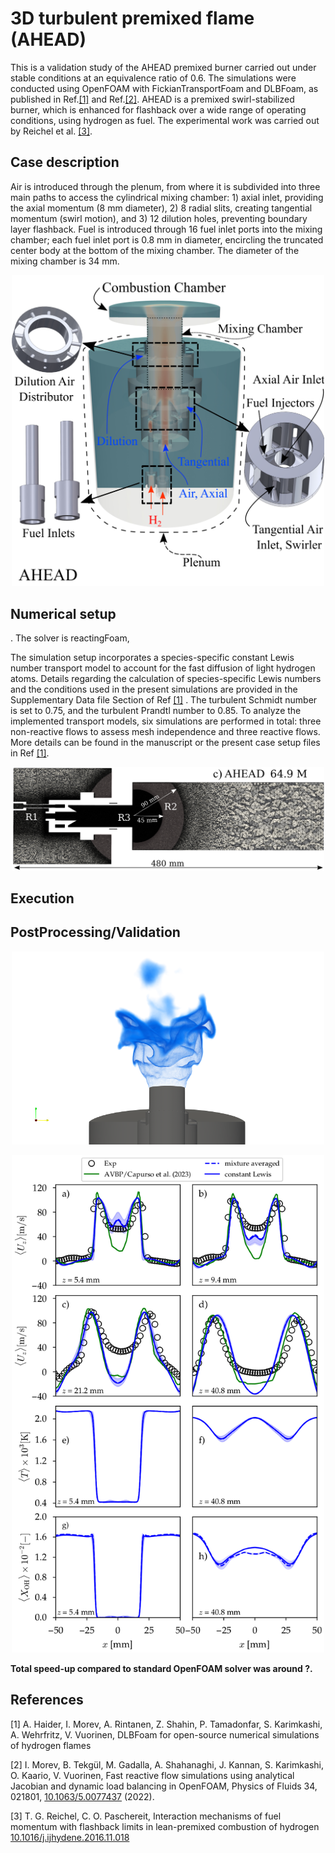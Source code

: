 # 3D turbulent premixed flame (AHEAD)
This is a validation study of the AHEAD premixed burner carried out under stable conditions at an equivalence ratio of 0.6. The simulations were conducted using OpenFOAM with FickianTransportFoam and DLBFoam, as published in Ref.[[1]](#1) and Ref.[[2]](#2). AHEAD is a premixed swirl-stabilized burner, which is enhanced for flashback over a wide range of operating conditions, using hydrogen as fuel. The experimental work was carried out by Reichel et al. [[3]](#3). 

## Case description
Air is introduced through the plenum, from where it is subdivided into three main paths to access the cylindrical mixing chamber: 1) axial inlet, providing the axial momentum (8 mm diameter), 2) 8 radial slits, creating tangential momentum (swirl motion), and 3) 12 dilution holes, preventing boundary layer flashback. Fuel is introduced through 16 fuel inlet ports into the mixing chamber; each fuel inlet port is 0.8 mm in diameter, encircling the truncated center body at the bottom of the mixing chamber. The diameter of the mixing chamber is 34 mm. 

<p align="center">
  <img src="doc/sc.png" alt="drawing" width="500"/>
</p>

## Numerical setup

. The solver is reactingFoam, 

The simulation setup incorporates a species-specific constant Lewis number transport model to account for the fast diffusion of light hydrogen atoms. Details regarding the calculation of species-specific Lewis numbers and the conditions used in the present simulations are provided in the Supplementary Data file Section of Ref [[1]](#1) . The turbulent Schmidt number  is set to 0.75, and the turbulent Prandtl number to 0.85. To analyze the implemented transport models, six simulations are performed in total: three non-reactive flows to assess mesh independence and three reactive flows. More details can be found in the manuscript or the present case setup files in Ref [[1]](#1).

<p align="center">
  <img src="doc/mesh.png" alt="drawing" width="500"/>
</p>

## Execution



## PostProcessing/Validation

<p align="center">
  <img src="doc/blue11.png" alt="drawing" width="500"/>
</p>

<p align="center">
  <img src="doc/results.png" alt="drawing" width="500"/>
</p>


**Total speed-up compared to standard OpenFOAM solver was around ?.**

## References



<a id="1">[1]</a>
A. Haider, I. Morev, A. Rintanen, Z. Shahin, P. Tamadonfar, S. Karimkashi, A. Wehrfritz, V. Vuorinen, DLBFoam for open-source numerical simulations of hydrogen flames

<a id="2">[2]</a> 
I. Morev, B. Tekgül, M. Gadalla, A. Shahanaghi, J. Kannan, S. Karimkashi, O. Kaario, V. Vuorinen, Fast reactive flow simulations using analytical Jacobian and dynamic load balancing in OpenFOAM, Physics of Fluids 34, 021801, [10.1063/5.0077437](https://doi.org/10.1063/5.0077437) (2022).

<a id="3">[3]</a>
T. G. Reichel, C. O. Paschereit, Interaction mechanisms of fuel momentum with flashback limits in lean-premixed combustion of hydrogen [10.1016/j.ijhydene.2016.11.018](https://doi.org/10.1016/j.ijhydene.2016.11.018) 




